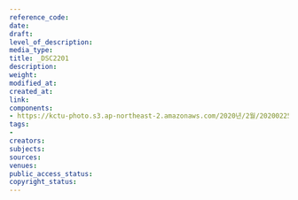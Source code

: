 ```yaml
---
reference_code: 
date: 
draft: 
level_of_description: 
media_type: 
title: _DSC2201
description: 
weight: 
modified_at: 
created_at: 
link: 
components:
- https://kctu-photo.s3.ap-northeast-2.amazonaws.com/2020년/2월/20200225_문중원+열사+문제해결+촉구+108배+2일차/_DSC2201.jpg
tags:
- 
creators: 
subjects: 
sources: 
venues: 
public_access_status: 
copyright_status: 
---
```

